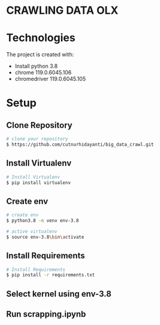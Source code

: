 # CRAWLING DATA OLX

# Technologies
The project is created with:
*  Install python 3.8
*  chrome  119.0.6045.106 
*  chromedriver 119.0.6045.105


# Setup
## Clone Repository
``` bash
# clone your repository
$ https://github.com/cutnurhidayanti/big_data_crawl.git
```

## Install Virtualenv
``` bash
# Install Virtualenv
$ pip install virtualenv
```

## Create env
``` bash
# create env
$ python3.8 -m venv env-3.8

# active virtualenv
$ source env-3.8\bin\activate
```

## Install Requirements
``` bash
# Install Requirements
$ pip install -r requirements.txt
```

## Select kernel using env-3.8
## Run scrapping.ipynb


